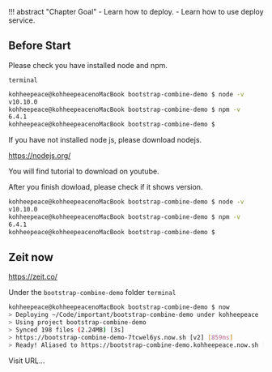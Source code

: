 !!! abstract "Chapter Goal"
    - Learn how to deploy.
    - Learn how to use deploy service.

## Before Start

Please check you have installed node and npm.

`terminal`
```bash
kohheepeace@kohheepeacenoMacBook bootstrap-combine-demo $ node -v
v10.10.0
kohheepeace@kohheepeacenoMacBook bootstrap-combine-demo $ npm -v
6.4.1
kohheepeace@kohheepeacenoMacBook bootstrap-combine-demo $ 
```

If you have not installed node js, please download nodejs.

https://nodejs.org/

You will find tutorial to download on youtube.

After you finish dowload, please check if it shows version.

```bash
kohheepeace@kohheepeacenoMacBook bootstrap-combine-demo $ node -v
v10.10.0
kohheepeace@kohheepeacenoMacBook bootstrap-combine-demo $ npm -v
6.4.1
kohheepeace@kohheepeacenoMacBook bootstrap-combine-demo $ 
```

## Zeit now
https://zeit.co/

Under the `bootstrap-combine-demo` folder
`terminal`
```bash
kohheepeace@kohheepeacenoMacBook bootstrap-combine-demo $ now
> Deploying ~/Code/important/bootstrap-combine-demo under kohheepeace
> Using project bootstrap-combine-demo
> Synced 198 files (2.24MB) [3s]
> https://bootstrap-combine-demo-7tcwel6ys.now.sh [v2] [859ms]
> Ready! Aliased to https://bootstrap-combine-demo.kohheepeace.now.sh [in clipboard] [5s]
```

Visit URL...